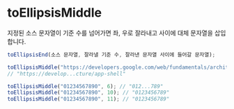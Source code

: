 # toEllipsisMiddle

지정된 소스 문자열이 기준 수를 넘어가면 좌, 우로 잘라내고 사이에 대체 문자열을 삽입합니다.

```ts
toEllipsisEnd(소스 문자열, 잘라낼 기준 수, 잘라낸 문자열 사이에 들어갈 문자열);
```

```ts
toEllipsisMiddle("https://developers.google.com/web/fundamentals/architecture/app-shell", 30); 
// "https://develop...cture/app-shell"

toEllipsisMiddle("01234567890", 6); // "012...789"
toEllipsisMiddle("01234567890", 10); // "0123456789"
toEllipsisMiddle("01234567890", 11); // "0123456789"
```